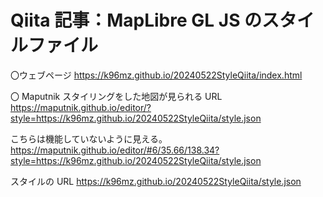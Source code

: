 # Qiita 記事：MapLibre GL JS のスタイルファイル

〇ウェブページ
https://k96mz.github.io/20240522StyleQiita/index.html

〇 Maputnik
スタイリングをした地図が見られる URL  
https://maputnik.github.io/editor/?style=https://k96mz.github.io/20240522StyleQiita/style.json

こちらは機能していないように見える。  
https://maputnik.github.io/editor/#6/35.66/138.34?style=https://k96mz.github.io/20240522StyleQiita/style.json

スタイルの URL
https://k96mz.github.io/20240522StyleQiita/style.json
